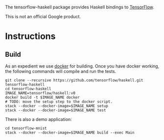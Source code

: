 The tensorflow-haskell package provides Haskell bindings to
[TensorFlow](https://www.tensorflow.org/).

This is not an official Google product.

# Instructions

## Build

As an expedient we use [docker](https://www.docker.com/) for building. Once you have docker
working, the following commands will compile and run the tests.

    git clone --recursive https://github.com/tensorflow/haskell.git tensorflow-haskell
    cd tensorflow-haskell
    IMAGE_NAME=tensorflow/haskell:v0
    docker build -t $IMAGE_NAME docker
    # TODO: move the setup step to the docker script.
    stack --docker --docker-image=$IMAGE_NAME setup
    stack --docker --docker-image=$IMAGE_NAME test

There is also a demo application:

    cd tensorflow-mnist
    stack --docker --docker-image=$IMAGE_NAME build --exec Main
